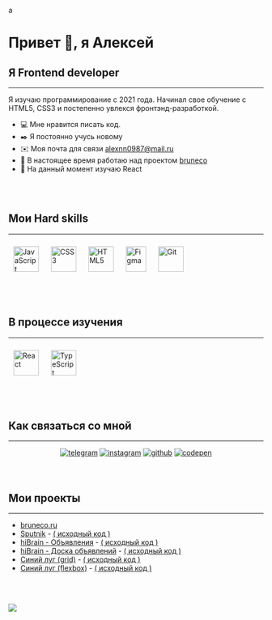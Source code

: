 a
# Привет 👋, я Алексей 


## Я Frontend developer
------------------

Я изучаю программирование с 2021 года. Начинал свое обучение с HTML5, CSS3 и постепенно увлекся фронтэнд-разработкой.

* 💻  Мне нравится писать код.
* ✒️  Я постоянно учусь новому
* ✉️  Моя почта для связи [alexnn0987@mail.ru](mailto:alexnn0987@mail.ru)
* 🚀  В настоящее время работаю над проектом [bruneco](http://github.com/lad-academy/bruneco)
* 🧠  На данный момент изучаю React

<br />
<br />

## Мои Hard skills
------------------

<a href="https://www.javascript.com/" target="_blank"><img style="margin: 10px" src="https://profilinator.rishav.dev/skills-assets/javascript-original.svg" alt="JavaScript" height="50" /></a>
<a href="https://www.w3schools.com/css/" target="_blank"><img style="margin: 10px" src="https://profilinator.rishav.dev/skills-assets/css3-original-wordmark.svg" alt="CSS3" height="50" /></a>
<a href="https://en.wikipedia.org/wiki/HTML5" target="_blank"><img style="margin: 10px" src="https://profilinator.rishav.dev/skills-assets/html5-original-wordmark.svg" alt="HTML5" height="50" /></a>
<a href="https://www.figma.com/" target="_blank" rel="noreferrer"><img style="margin: 10px" src="https://raw.githubusercontent.com/danielcranney/readme-generator/main/public/icons/skills/figma-colored.svg" width="40" height="50" alt="Figma" /></a>
<a href="https://github.com/" target="_blank"><img style="margin: 10px" src="https://profilinator.rishav.dev/skills-assets/git-scm-icon.svg" alt="Git" height="50" /></a>



<br />
<br />

## В процессе изучения
------------------

<a href="https://reactjs.org/" target="_blank"><img style="margin: 10px" src="https://profilinator.rishav.dev/skills-assets/react-original-wordmark.svg" alt="React" height="50" /></a> 
<a href="https://www.typescriptlang.org/" target="_blank"><img style="margin: 10px" src="https://profilinator.rishav.dev/skills-assets/typescript-original.svg" alt="TypeScript" height="50" /></a>
<!-- <a href="https://redux.js.org/" target="_blank"><img style="margin: 10px" src="https://profilinator.rishav.dev/skills-assets/redux-original.svg" alt="Redux" height="50" /></a>
<a href="https://www.tailwindcss.com/" target="_blank"><img style="margin: 10px" src="https://profilinator.rishav.dev/skills-assets/tailwindcss.svg" alt="Tailwind CSS" height="50" /></a> 
<a href="https://nodejs.org/" target="_blank"><img style="margin: 10px" src="https://profilinator.rishav.dev/skills-assets/nodejs-original-wordmark.svg" alt="Node.js" height="50" /></a>
<a href="https://nextjs.org/" target="_blank"><img style="margin: 10px" src="https://profilinator.rishav.dev/skills-assets/nextjs.png" alt="NextJS" height="50" /></a>-->
<!-- <a href="https://sass-lang.com/" target="_blank" rel="noreferrer"><img src="https://raw.githubusercontent.com/danielcranney/readme-generator/main/public/icons/skills/sass-colored.svg" width="36" height="36" alt="Sass" /></a> -->
<!-- <a href="https://webpack.js.org/" target="_blank" rel="noreferrer"><img src="https://raw.githubusercontent.com/danielcranney/readme-generator/main/public/icons/skills/webpack-colored.svg" width="36" height="36" alt="Webpack" /></a> -->
<!-- <a href="https://babeljs.io/" target="_blank" rel="noreferrer"><img src="https://raw.githubusercontent.com/danielcranney/readme-generator/main/public/icons/skills/babel-colored.svg" width="36" height="36" alt="Babel" /></a>
<a href="https://redux.js.org/" target="_blank" rel="noreferrer"><img src="https://raw.githubusercontent.com/danielcranney/readme-generator/main/public/icons/skills/redux-colored.svg" width="36" height="36" alt="Redux" /></a> -->

<br />
<br />

## Как связаться со мной
------------------
<div align="center">  
<a href="https://t.me/Alexnn0987" target="_blank"><img src="https://img.shields.io/badge/telegram-%2337aee2.svg?&style=for-the-badge&logo=telegram&logoColor=white" alt=telegram style="margin-bottom: 5px;" /></a>
<a href="http://www.instagram.com/alexnn0987" target="_blank"><img src="https://img.shields.io/badge/instagram-%23e4405f.svg?&style=for-the-badge&logo=instagram&logoColor=white" alt=instagram style="margin-bottom: 5px;" /></a>
<a href="https://github.com/Alexnn0987" target="_blank">
<img src="https://img.shields.io/badge/github-%23252525.svg?&style=for-the-badge&logo=github&logoColor=white" alt=github style="margin-bottom: 5px;" /></a>
<a href="https://codepen.io/alexnn0987" target="_blank"><img src="https://img.shields.io/badge/codepen-%23333333.svg?&style=for-the-badge&logo=codepen&logoColor=white" alt=codepen style="margin-bottom: 5px;" /></a>
</div>

<br />
<br />

## Мои проекты
------------------

* <a href="https://bruneco.ru/" target="_blank">bruneco.ru</a>
* <a href="https://alexnn0987.github.io/layout-5__Sputnik-adaptiv/" target="_blank">Sputnik</a> - <a href="https://github.com/Alexnn0987/layout-5__Sputnik-adaptiv" target="_blank">( исходный код )</a>
* <a href="https://alexnn0987.github.io/layout-4__ads-hiBrain/" target="_blank">hiBrain - Объявления</a> - <a href="https://github.com/Alexnn0987/layout-4__ads-hiBrain" target="_blank">( исходный код )</a>
* <a href="https://alexnn0987.github.io/layout-3__new-hiBrain/" target="_blank">hiBrain - Доска объявлений</a> - <a href="https://github.com/Alexnn0987/layout-3__new-hiBrain" target="_blank">( исходный код )</a>
* <a href="https://alexnn0987.github.io/layout-2__grid/" target="_blank">Синий луг (grid)</a> - <a href="https://github.com/Alexnn0987/layout-2__grid" target="_blank">( исходный код )</a>
* <a href="https://alexnn0987.github.io/layout-1__flexbox/" target="_blank">Синий луг (flexbox)</a> - <a href="https://github.com/Alexnn0987/layout-1__flexbox" target="_blank">( исходный код )</a>



<br />
<br />

![](https://komarev.com/ghpvc/?username=Alexnn0987)






  

<!-- ## Connect with me  
<a href="https://instagram.com/http://www.instagram.com/alexnn0987" target="_blank">
<img src=https://img.shields.io/badge/instagram-%23000000.svg?&style=for-the-badge&logo=instagram&logoColor=white alt=instagram style="margin-bottom: 5px;" />
</a>
<a href="https://linkedin.com/in/rishavanand" target="_blank">
<img src=https://img.shields.io/badge/linkedin-%231E77B5.svg?&style=for-the-badge&logo=linkedin&logoColor=white alt=linkedin style="margin-bottom: 5px;" />
</a>  
<br />
<a href="https://t.me/Alexnn0987" target="_blank" rel="noreferrer"><img src="https://upload.wikimedia.org/wikipedia/commons/thumb/8/82/Telegram_logo.svg/240px-Telegram_logo.svg.png" width="32" height="32" /></a>
<a href="https://www.github.com/Alexnn0987" target="_blank" rel="noreferrer"><img src="https://raw.githubusercontent.com/danielcranney/readme-generator/main/public/icons/socials/github.svg" width="32" height="32" /></a>
<a href="https://www.codepen.io/alexnn0987" target="_blank" rel="noreferrer"><img src="https://raw.githubusercontent.com/danielcranney/readme-generator/main/public/icons/socials/codepen.svg" width="32" height="32" /></a>
<a href="http://www.instagram.com/alexnn0987" target="_blank" rel="noreferrer"><img src="https://raw.githubusercontent.com/danielcranney/readme-generator/main/public/icons/socials/instagram.svg" width="32" height="32" /></a> -->

  


